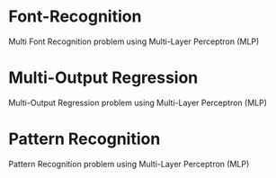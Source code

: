 # Font-Recognition
Multi Font Recognition problem using Multi-Layer Perceptron (MLP)
# Multi-Output Regression
Multi-Output Regression problem using Multi-Layer Perceptron (MLP)
# Pattern Recognition
Pattern Recognition problem using Multi-Layer Perceptron (MLP)
